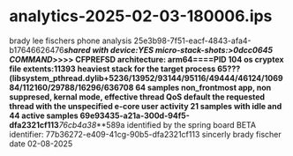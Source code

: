# analytics-2025-02-03-180006.ips
brady lee fischers phone analysis
25e3b98-7f51-eacf-4843-afa4-b17646626476***shared with device:YES
micro-stack-shots:>0dcc0645
COMMAND*>>>>  CFPREFSD 
architecture: arm64====PID 104
os cryptex file extents:11393
heaviest stack for the target process
65???(libsystem_pthread.dylib+5236/13952/93144/95116/49444/46124/106984/112160/29788/16296/636708
64 samples non_frontmost app, non suppresed, kernal mode, effective thread QoS default the requested thread with the unspecified e-core 
user activity 21 samples with idle and 44 active samples 
69e93435-a21a-300d-94f5-dfa2321cf113***76cb4a38***589a identified by the spring board 
BETA identifier: 77b36272-e409-41cg-90b5-dfa2321cf113
sincerly brady fischer date 02-08-2025
